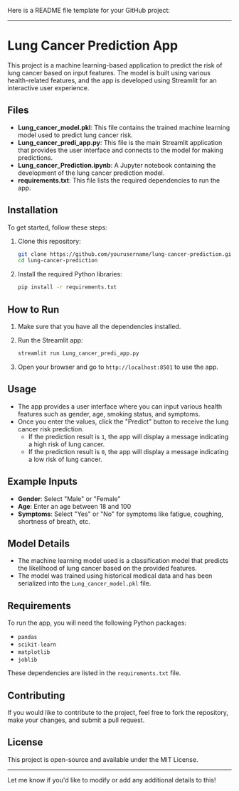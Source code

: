 Here is a README file template for your GitHub project:

---

# Lung Cancer Prediction App

This project is a machine learning-based application to predict the risk of lung cancer based on input features. The model is built using various health-related features, and the app is developed using Streamlit for an interactive user experience.

## Files

- **Lung_cancer_model.pkl**: This file contains the trained machine learning model used to predict lung cancer risk.
- **Lung_cancer_predi_app.py**: This file is the main Streamlit application that provides the user interface and connects to the model for making predictions.
- **Lung_cancer_Prediction.ipynb**: A Jupyter notebook containing the development of the lung cancer prediction model.
- **requirements.txt**: This file lists the required dependencies to run the app.

## Installation

To get started, follow these steps:

1. Clone this repository:

   ```bash
   git clone https://github.com/yourusername/lung-cancer-prediction.git
   cd lung-cancer-prediction
   ```

2. Install the required Python libraries:

   ```bash
   pip install -r requirements.txt
   ```

## How to Run

1. Make sure that you have all the dependencies installed.
2. Run the Streamlit app:

   ```bash
   streamlit run Lung_cancer_predi_app.py
   ```

3. Open your browser and go to `http://localhost:8501` to use the app.

## Usage

- The app provides a user interface where you can input various health features such as gender, age, smoking status, and symptoms.
- Once you enter the values, click the "Predict" button to receive the lung cancer risk prediction.
  - If the prediction result is `1`, the app will display a message indicating a high risk of lung cancer.
  - If the prediction result is `0`, the app will display a message indicating a low risk of lung cancer.

## Example Inputs

- **Gender**: Select "Male" or "Female"
- **Age**: Enter an age between 18 and 100
- **Symptoms**: Select "Yes" or "No" for symptoms like fatigue, coughing, shortness of breath, etc.

## Model Details

- The machine learning model used is a classification model that predicts the likelihood of lung cancer based on the provided features.
- The model was trained using historical medical data and has been serialized into the `Lung_cancer_model.pkl` file.

## Requirements

To run the app, you will need the following Python packages:
- `pandas`
- `scikit-learn`
- `matplotlib`
- `joblib`

These dependencies are listed in the `requirements.txt` file.

## Contributing

If you would like to contribute to the project, feel free to fork the repository, make your changes, and submit a pull request.

## License

This project is open-source and available under the MIT License.

---

Let me know if you'd like to modify or add any additional details to this!
